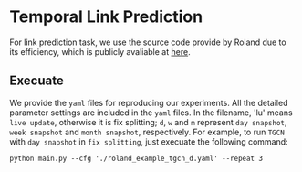 # Temporal Link Prediction
For link prediction task, we use the source code provide by Roland due to its efficiency, which is publicly avaliable at [here](https://github.com/snap-stanford/roland).

## Execuate
We provide the `yaml` files for reproducing our experiments. All the detailed parameter settings are included in the `yaml` files. In the filename, 'lu' means `live update`, otherwise it is fix splitting; `d`, `w` and `m` represent `day snapshot`, `week snapshot` and `month snapshot`, respectively. For example, to run `TGCN` with `day snapshot` in `fix splitting`, just execuate the following command:
```
python main.py --cfg './roland_example_tgcn_d.yaml' --repeat 3
```